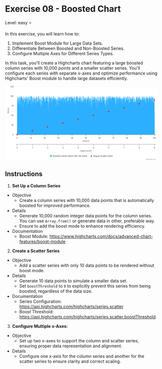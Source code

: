 # Exercise 08 - Boosted Chart
Level: easy ⭐

In this exercise, you will learn how to:
1. Implement Boost Module for Large Data Sets.
2. Differentiate Between Boosted and Non-Boosted Series.
3. Configure Multiple Axes for Different Series Types.

In this task, you'll create a Highcharts chart featuring a large boosted column series with 10,000 points and a smaller scatter series. You'll configure each series with separate x-axes and optimize performance using Highcharts' Boost module to handle large datasets efficiently.


![exercise.png](exercise.png)

## Instructions
1. **Set Up a Column Series**
* Objective
  * Create a column series with 10,000 data points that is automatically boosted for improved performance.
* Details
  * Generate 10,000 random integer data points for the column series. You can use `Array.from()` or generate data in other, preferable way.
  * Ensure to add the boost mode to enhance rendering efficiency.
* Documentation
  * Boost Module: https://www.highcharts.com/docs/advanced-chart-features/boost-module

2. **Create a Scatter Series**
* Objective
  * Add a scatter series with only 10 data points to be rendered without boost mode.
* Details
  * Generate 10 data points to simulate a smaller data set.
  * Set `boostThreshold` to `0` to explicitly prevent this series from being boosted, regardless of the data size.
* Documentation
  * Series Configuration: https://api.highcharts.com/highcharts/series.scatter
  * Boost Threshold: https://api.highcharts.com/highcharts/series.scatter.boostThreshold

3. **Configure Multiple x-Axes:**
* Objective
  * Set up two x-axes to support the column and scatter series, ensuring proper data representation and alignment.
* Details
  * Configure one x-axis for the column series and another for the scatter series to ensure clarity and correct scaling.
